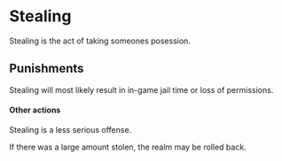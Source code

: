 # Stealing
Stealing is the act of taking someones posession.

## Punishments
Stealing will most likely result in in-game jail time or loss of permissions.


#### Other actions
Stealing is a less serious offense.

If there was a large amount stolen, the realm may be rolled back.
